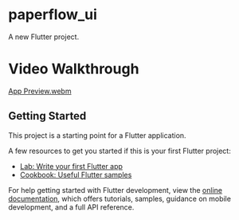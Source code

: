 # paperflow_ui

A new Flutter project.


# Video Walkthrough
[App Preview.webm](https://github.com/AD17YAKR/PaperFlow_UI/assets/71925269/6d3f2666-25be-4f99-909c-863f9ecbd352)


## Getting Started

This project is a starting point for a Flutter application.

A few resources to get you started if this is your first Flutter project:

- [Lab: Write your first Flutter app](https://docs.flutter.dev/get-started/codelab)
- [Cookbook: Useful Flutter samples](https://docs.flutter.dev/cookbook)

For help getting started with Flutter development, view the
[online documentation](https://docs.flutter.dev/), which offers tutorials,
samples, guidance on mobile development, and a full API reference.
